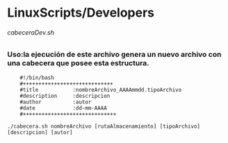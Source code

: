 # LinuxScripts/Developers


###### cabeceraDev.sh
###	Uso:la ejecución de este archivo genera un nuevo archivo con una cabecera que posee esta estructura.
```
	#!/bin/bash
	#+++++++++++++++++++++++++++++
	#title           :nombreArchivo_AAAAmmdd.tipoArchivo
	#description     :descripcion
	#author          :autor
	#date            :dd-mm-AAAA
	#++++++++++++++++++++++++++++++
``` 
```
./cabecera.sh nombreArchivo [rutaAlmacenamiento] [tipoArchivo] [descripcion] [autor]
``` 
